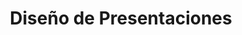 ---
title: Diseño de Presentaciones
type: docs
weight: 40
url: /es/php-java/presentation-design/
---